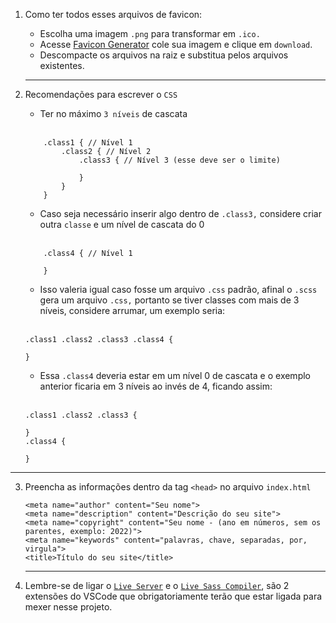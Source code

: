1. Como ter todos esses arquivos de favicon:

   - Escolha uma imagem `.png` para transformar em `.ico.`
   - Acesse [Favicon Generator](https://favicon.io/favicon-converter/) cole sua imagem e clique em `download`.
   - Descompacte os arquivos na raiz e substitua pelos arquivos existentes.
   <hr>

2. Recomendações para escrever o `CSS`

   - Ter no máximo `3 níveis` de cascata <br /> <br />

   ```
       .class1 { // Nível 1
           .class2 { // Nível 2
               .class3 { // Nível 3 (esse deve ser o limite)

               }
           }
       }
   ```

   - Caso seja necessário inserir algo dentro de `.class3,` considere criar outra `classe` e um nível de cascata do 0 <br /> <br />

   ```
       .class4 { // Nível 1

       }
   ```

   - Isso valeria igual caso fosse um arquivo `.css` padrão, afinal o `.scss` gera um arquivo `.css,` portanto se tiver classes com mais de 3 níveis,
     considere arrumar, um exemplo seria: <br /> <br />

   ```
   .class1 .class2 .class3 .class4 {

   }

   ```

   - Essa `.class4` deveria estar em um nível 0 de cascata e o exemplo anterior ficaria em 3 níveis ao invés de 4, ficando assim: <br /> <br />

   ```
   .class1 .class2 .class3 {

   }
   .class4 {

   }

   ```

  <hr>

3. Preencha as informações dentro da tag `<head>` no arquivo `index.html`

   ```
   <meta name="author" content="Seu nome">
   <meta name="description" content="Descrição do seu site">
   <meta name="copyright" content="Seu nome - (ano em números, sem os parentes, exemplo: 2022)">
   <meta name="keywords" content="palavras, chave, separadas, por, virgula">
   <title>Título do seu site</title>

   ```

   <hr>

4. Lembre-se de ligar o [`Live Server`](https://marketplace.visualstudio.com/items?itemName=ritwickdey.LiveServer) e o [`Live Sass Compiler`](https://marketplace.visualstudio.com/items?itemName=ritwickdey.live-sass), são 2 extensões do VSCode que obrigatoriamente terão que estar ligada para mexer nesse
   projeto.
